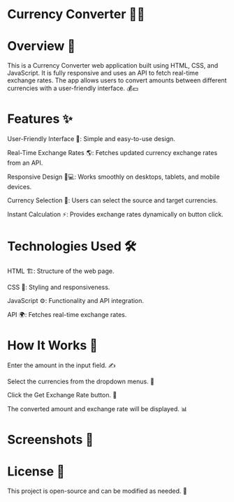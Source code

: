 # Currency Converter 🏦💱

# Overview 📢

This is a Currency Converter web application built using HTML, CSS, and JavaScript. It is fully responsive and uses an API to fetch real-time exchange rates. The app allows users to convert amounts between different currencies with a user-friendly interface. 💰💵

# Features ✨

User-Friendly Interface 🎨: Simple and easy-to-use design.

Real-Time Exchange Rates 🌎: Fetches updated currency exchange rates from an API.

Responsive Design 📱💻: Works smoothly on desktops, tablets, and mobile devices.

Currency Selection 🔄: Users can select the source and target currencies.

Instant Calculation ⚡: Provides exchange rates dynamically on button click.

# Technologies Used 🛠️

HTML 🏗️: Structure of the web page.

CSS 🎨: Styling and responsiveness.

JavaScript ⚙️: Functionality and API integration.

API 🌍: Fetches real-time exchange rates.

# How It Works 🏦

Enter the amount in the input field. ✍️

Select the currencies from the dropdown menus. 🔄

Click the Get Exchange Rate button. 🎯

The converted amount and exchange rate will be displayed. 📊

# Screenshots 📸



# License 📝

This project is open-source and can be modified as needed. 🚀

